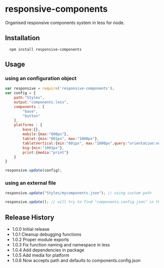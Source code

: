 # responsive-components
Organised responsive components system in less for node.

## Installation
```shell
  npm install responsive-components
```
## Usage
### using an configuration object
```js
var responsive = require('responsive-components');
var config = {
    path:"Styles",
    output:"components.less",
    components : [
        "base",
        "button"
    ],
    platforms : {
        base:{},
        mobile:{max:"600px"},
        tablet:{min:"601px", max:"1000px"},
        tabletVertical:{min:"601px", max:"1000px",query:"orientation:vertical"},
        big:{min:"1001px"},
        print:{media:"print"}
    }
}

responsive.update(config);
```
### using an external file
```js
responsive.update("Styles/mycomponents.json"); // using custom path
```

```js
responsive.update(); // will try to find "components.config.json" in the current directory
```

## Release History

* 1.0.0 Initial release
* 1.0.1 Cleanup debugging functions
* 1.0.2 Proper module exports
* 1.0.3 Fix function naming and namespace in less 
* 1.0.4 Add dependencies in package
* 1.0.5 Add media for platform 
* 1.0.6 Now accepts path and defaults to components.config.json